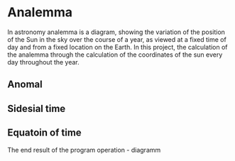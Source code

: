 # Analemma

In astronomy analemma is a diagram, showing the variation of the position of the Sun in the sky over the course of a year, as viewed at a fixed time of day and from a fixed location on the Earth.
In this project, the calculation of the analemma through the calculation of the coordinates of the sun every day throughout the year.
## Anomal

## Sidesial time

## Equatoin of time

The end result of the program operation - diagramm 
